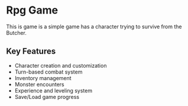 # Rpg Game 
This is game is a simple game has a character trying to survive from the Butcher.


## Key Features

- Character creation and customization
- Turn-based combat system
- Inventory management
- Monster encounters
- Experience and leveling system
- Save/Load game progress